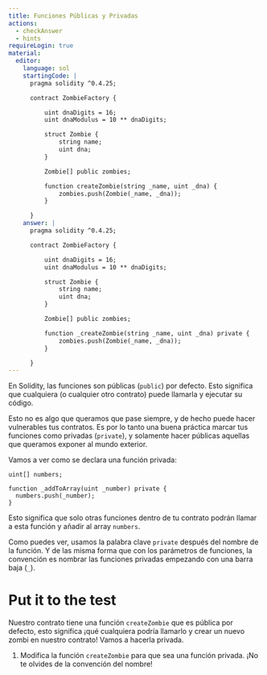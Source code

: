 ```yaml
---
title: Funciones Públicas y Privadas
actions:
  - checkAnswer
  - hints
requireLogin: true
material:
  editor:
    language: sol
    startingCode: |
      pragma solidity ^0.4.25;

      contract ZombieFactory {

          uint dnaDigits = 16;
          uint dnaModulus = 10 ** dnaDigits;

          struct Zombie {
              string name;
              uint dna;
          }

          Zombie[] public zombies;

          function createZombie(string _name, uint _dna) {
              zombies.push(Zombie(_name, _dna));
          }

      }
    answer: |
      pragma solidity ^0.4.25;

      contract ZombieFactory {

          uint dnaDigits = 16;
          uint dnaModulus = 10 ** dnaDigits;

          struct Zombie {
              string name;
              uint dna;
          }

          Zombie[] public zombies;

          function _createZombie(string _name, uint _dna) private {
              zombies.push(Zombie(_name, _dna));
          }

      }
---
```


En Solidity, las funciones son públicas (`public`) por defecto. Esto significa que cualquiera (o cualquier otro contrato) puede llamarla y ejecutar su código.

Esto no es algo que queramos que pase siempre, y de hecho puede hacer vulnerables tus contratos. Es por lo tanto una buena práctica marcar tus funciones como privadas (`private`), y solamente hacer públicas aquellas que queramos exponer al mundo exterior.

Vamos a ver como se declara una función privada:

```
uint[] numbers;

function _addToArray(uint _number) private {
  numbers.push(_number);
}
```

Esto significa que solo otras funciones dentro de tu contrato podrán llamar a esta función y añadir al array `numbers`.

Como puedes ver, usamos la palabra clave `private` después del nombre de la función. Y de las misma forma que con los parámetros de funciones, la convención es nombrar las funciones privadas empezando con una barra baja (`_`).

# Put it to the test

Nuestro contrato tiene una función `createZombie` que es pública por defecto, esto significa ¡qué cualquiera podría llamarlo y crear un nuevo zombi en nuestro contrato! Vamos a hacerla privada.

1. Modifica la función `createZombie` para que sea una función privada. ¡No te olvides de la convención del nombre!
